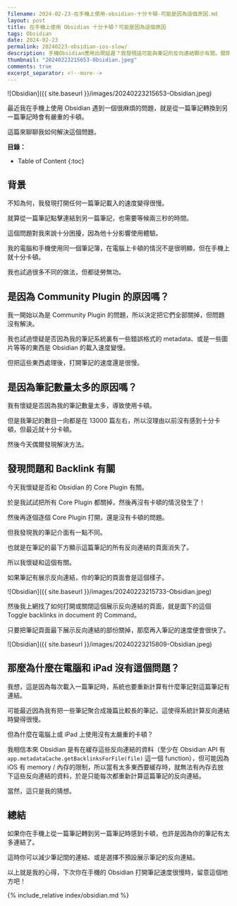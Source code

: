```yaml
---
filename: 2024-02-23-在手機上使用-obsidian-十分卡頓-可能是因為這個原因.md
layout: post
title: 在手機上使用 Obsidian 十分卡頓？可能是因為這個原因
tags: Obsidian
date: 2024-02-23
permalink: 20240223-obsidian-ios-slow/
description: 手機Obsidian應用出現延遲？我發現這可能與筆記的反向連結顯示有關。關閉這一功能後，筆記載入速度大幅改善。這篇文章將分享解決這一問題的具體方法，幫助你提升Obsidian的使用體驗。
thumbnail: "20240223215653-Obsidian.jpeg"
comments: true
excerpt_separator: <!--more-->
---
```


![Obsidian]({{ site.baseurl }}/images/20240223215653-Obsidian.jpeg)  

最近我在手機上使用 Obsidian 遇到一個很麻煩的問題，就是從一篇筆記轉換到另一篇筆記時會有嚴重的卡頓。

這篇來聊聊我如何解決這個問題。

<!--more-->

**目錄：**

* Table of Content
{:toc}

## 背景

不知為何，我發現打開任何一篇筆記載入的速度變得很慢。

就算從一篇筆記點擊連結到另一篇筆記，也需要等候兩三秒的時間。

這個問題對我來說十分困擾，因為他十分影響使用體驗。

我的電腦和手機使用同一個筆記簿，在電腦上卡頓的情況不是很明顯，但在手機上就十分卡頓。

我也試過很多不同的做法，但都徒勞無功。

## 是因為 Community Plugin 的原因嗎？

我一開始以為是 Community Plugin 的問題，所以決定把它們全部關掉，但問題沒有解決。

我也試過懷疑是否因為我的筆記系統裏有一些錯誤格式的 metadata、或是一些圖片等等的東西是 Obsidian 的載入速度變慢。

但把這些東西處理後，打開筆記的速度還是很慢。

## 是因為筆記數量太多的原因嗎？

我有懷疑是否因為我的筆記數量太多，導致使用卡頓。

但是我筆記的數目一向都是在 13000 篇左右，所以沒理由以前沒有感到十分卡頓，但最近就十分卡頓。

然後今天偶爾發現解決方法。

## 發現問題和 Backlink 有關

今天我懷疑是否和 Obsidian 的 Core Plugin 有關。

於是我試試把所有 Core Plugin 都關掉，然後再沒有卡頓的情況發生了！

然後再逐個逐個 Core Plugin 打開，還是沒有卡頓的問題。

但我發現我的筆記介面有一點不同。

也就是在筆記的最下方顯示這篇筆記的所有反向連結的頁面消失了。

所以我懷疑和這個有關。

如果筆記有展示反向連結，你的筆記的頁面會是這個樣子。

![Obsidian]({{ site.baseurl }}/images/20240223215733-Obsidian.jpeg)  

然後我上網找了如何打開或關閉這個展示反向連結的頁面，就是圖下的這個 Toggle backlinks in document 的 Command。

只要把筆記頁面最下展示反向連結的部份關掉，那麼再入筆記的速度便會很快了。

![Obsidian]({{ site.baseurl }}/images/20240223215809-Obsidian.jpeg)  

## 那麼為什麼在電腦和 iPad 沒有這個問題？

我想，這是因為每次載入一篇筆記時，系統也要重新計算有什麼筆記對這篇筆記有連結。

可能最近因為我有把一些筆記聚合成幾篇比較長的筆記，這使得系統計算反向連結時變得很慢。

但為什麼在電腦上或 iPad 上使用沒有太嚴重的卡頓？

我相信本來 Obsidian 是有在緩存這些反向連結的資料（至少在 Obsidian API 有 `app.metadataCache.getBacklinksForFile(file)`  這一個 function），但可能因為 iOS 有 memory / 內存的限制，所以當有太多東西要緩存時，就無法有內存去放下這些反向連結的資料，於是只能每次都重新計算這篇筆記的反向連結。

當然，這只是我的猜想。

## 總結

如果你在手機上從一篇筆記轉到另一篇筆記時感到卡頓，也許是因為你的筆記有太多連結了。

這時你可以減少筆記間的連結、或是選擇不預設展示筆記的反向連結。

以上就是我的心得，下次你在手機的 Obsidian 打開筆記速度很慢時，留意這個地方吧！


<!-- Meta Summary -->
<!--
手機Obsidian應用出現延遲？我發現這可能與筆記的反向連結顯示有關。關閉這一功能後，筆記載入速度大幅改善。這篇文章將分享解決這一問題的具體方法，幫助你提升Obsidian的使用體驗。
-->


{% include_relative index/obsidian.md %}



<!--
- [在手機上使用 Obsidian 十分卡頓？可能是因為這個原因]({{ site.baseurl }}/20240223-obsidian-ios-slow/)
-->
